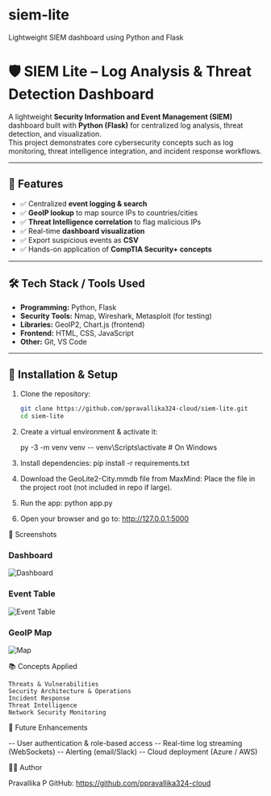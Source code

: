 # siem-lite
Lightweight SIEM dashboard using Python and Flask

# 🛡️ SIEM Lite – Log Analysis & Threat Detection Dashboard

A lightweight **Security Information and Event Management (SIEM)** dashboard built with **Python (Flask)**   for centralized log analysis, threat detection, and visualization.  
This project demonstrates core cybersecurity concepts such as log monitoring, threat intelligence integration, and incident response workflows.

---

## 📌 Features
- ✅ Centralized **event logging & search**  
- ✅ **GeoIP lookup** to map source IPs to countries/cities  
- ✅ **Threat Intelligence correlation** to flag malicious IPs  
- ✅ Real-time **dashboard visualization**  
- ✅ Export suspicious events as **CSV**  
- ✅ Hands-on application of **CompTIA Security+ concepts**

---

## 🛠️ Tech Stack / Tools Used
- **Programming:** Python, Flask  
- **Security Tools:** Nmap, Wireshark, Metasploit (for testing)  
- **Libraries:** GeoIP2, Chart.js (frontend)  
- **Frontend:** HTML, CSS, JavaScript  
- **Other:** Git, VS Code

---

## 🚀 Installation & Setup

1. Clone the repository:
   ```bash
   git clone https://github.com/ppravallika324-cloud/siem-lite.git
   cd siem-lite

2. Create a virtual environment & activate it:
   
   py -3 -m venv venv
--   venv\Scripts\activate     # On Windows

3. Install dependencies:
   pip install -r requirements.txt


4. Download the GeoLite2-City.mmdb file from MaxMind:
   Place the file in the project root (not included in repo if large).

5. Run the app:
   python app.py


6. Open your browser and go to:
   http://127.0.0.1:5000

📸 Screenshots

### Dashboard
![Dashboard](Dashboard_Screenshots/Events.png)

### Event Table
![Event Table](Dashboard_Screenshots/Event_Table.png)

### GeoIP Map
![Map](Dashboard_Screenshots/Map.png)

📚 Concepts Applied

    Threats & Vulnerabilities
    Security Architecture & Operations
    Incident Response
    Threat Intelligence
    Network Security Monitoring

🚀 Future Enhancements

  -- User authentication & role-based access
  -- Real-time log streaming (WebSockets)
  -- Alerting (email/Slack)
  -- Cloud deployment (Azure / AWS)



👩‍💻 Author

Pravallika P
GitHub: https://github.com/ppravallika324-cloud




